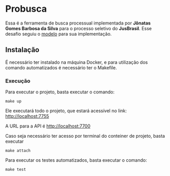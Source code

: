 # Probusca
Essa é a ferramenta de busca processual implementada por **Jônatas Gomes Barbosa da Silva** para o processo seletivo do **JusBrasil**. Esse desafio seguiu o [modelo](https://gist.github.com/brunobbbs/319333ecf13173b2d5908a161415478d) para sua implementação.

## Instalação

É necessário ter instalado na máquina Docker, e para utilização dos comando automatizados é necessário ter o Makefile.

### Execução
Para executar o projeto, basta executar o comando:

``make up``

Ele executará todo o projeto, que estará acessível no link: [http://localhost:7755](http://localhost:7755)

A URL para a API é [http://localhost:7700](http://localhost:7700)

Caso seja necessário ter acesso por terminal do conteiner de projeto, basta executar

``make attach``

Para executar os testes automatizados, basta executar o comando:

``make test`` 